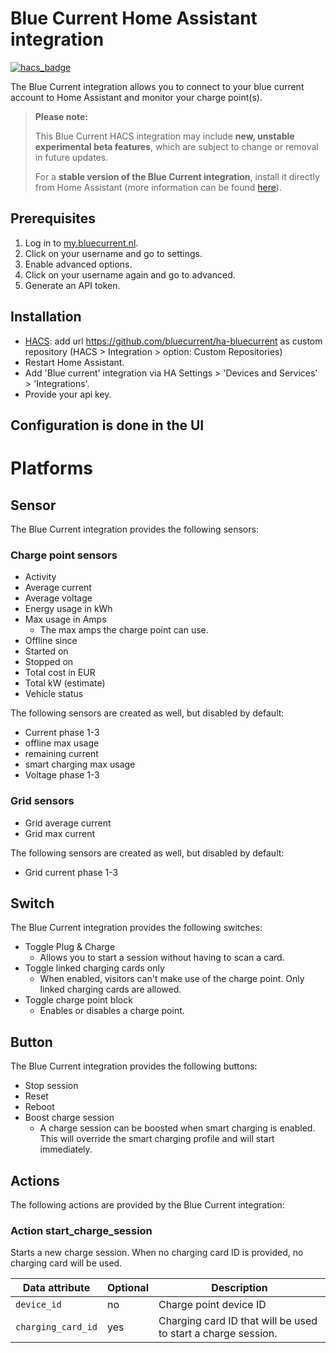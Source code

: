 # Blue Current Home Assistant integration

[![hacs_badge](https://img.shields.io/badge/HACS-Custom-41BDF5.svg?style=for-the-badge)](https://github.com/hacs/integration)

The Blue Current integration allows you to connect to your blue current account to Home Assistant and monitor your charge point(s).

> **Please note:**
>
> This Blue Current HACS integration may include **new, unstable experimental beta features**, which are subject to change or removal in future updates.
>
> For a **stable version of the Blue Current integration**, install it directly from Home Assistant (more information can be found [here](https://www.home-assistant.io/integrations/blue_current/)).

## Prerequisites
1. Log in to [my.bluecurrent.nl](https://my.bluecurrent.nl/).
2. Click on your username and go to settings.
3. Enable advanced options.
4. Click on your username again and go to advanced.
5. Generate an API token.


## Installation

-  [HACS](https://hacs.xyz/): add url https://github.com/bluecurrent/ha-bluecurrent as custom repository (HACS > Integration > option: Custom Repositories)
- Restart Home Assistant.
- Add 'Blue current' integration via HA Settings > 'Devices and Services' > 'Integrations'.
- Provide your api key.

## Configuration is done in the UI

# Platforms

## Sensor
The Blue Current integration provides the following sensors:
### Charge point sensors
- Activity
- Average current
- Average voltage
- Energy usage in kWh
- Max usage in Amps
  - The max amps the charge point can use.
- Offline since
- Started on
- Stopped on
- Total cost in EUR
- Total kW (estimate)
- Vehicle status

The following sensors are created as well, but disabled by default:
- Current phase 1-3
- offline max usage
- remaining current
- smart charging max usage
- Voltage phase 1-3
### Grid sensors
- Grid average current
- Grid max current

The following sensors are created as well, but disabled by default:
- Grid current phase 1-3

## Switch
The Blue Current integration provides the following switches:

- Toggle Plug & Charge
  - Allows you to start a session without having to scan a card.
- Toggle linked charging cards only
  - When enabled, visitors can't make use of the charge point. Only linked charging cards are allowed.
- Toggle charge point block
  - Enables or disables a charge point.

## Button
The Blue Current integration provides the following buttons:

- Stop session
- Reset
- Reboot
- Boost charge session
  - A charge session can be boosted when smart charging is enabled. This will override the smart charging profile and will start immediately.

## Actions
The following actions are provided by the Blue Current integration:

### Action start_charge_session

Starts a new charge session. When no charging card ID is provided, no charging card will be used.

| Data attribute | Optional | Description |
| -------------- | -------- | ----------- |
| `device_id` | no | Charge point device ID |
| `charging_card_id` | yes | Charging card ID that will be used to start a charge session. |
